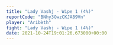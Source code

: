 ```yaml
---
title: "Lady Vashj - Wipe 1 (4%)"
reportCode: "BNhy3GwzCKJA89Vn"
player: "Aribèth"
fight: "Lady Vashj - Wipe 1 (4%)"
date: 2021-10-24T19:01:26.673000+00:00
---
```

